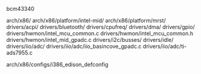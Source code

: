 bcm43340

arch/x86/
arch/x86/platform/intel-mid/
arch/x86/platform/mrst/
drivers/acpi/
drivers/bluetooth/
drivers/cpufreq/
drivers/dma/
drivers/gpio/
drivers/hwmon/intel_mcu_common.c
drivers/hwmon/intel_mcu_common.h
drivers/hwmon/intel_mid_gpadc.c
drivers/i2c/busses/
drivers/idle/
drivers/iio/adc/
drivers/iio/adc/iio_basincove_gpadc.c
drivers/iio/adc/ti-ads7955.c


arch/x86/configs/i386_edison_defconfig